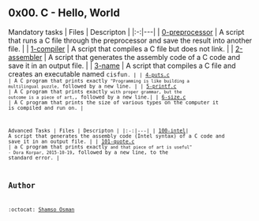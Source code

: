 ## 0x00. C - Hello, World

Mandatory tasks
|  Files |  Descripton |
|:-:|---|
|  [0-preprocessor](https://github.com/S-Osman4/alx-low_level_programming/blob/master/0x00-hello_world/0-preprocessor) |  A script that runs a C file through the preprocessor and save the result into another file.  |
|  [1-compiler](https://github.com/S-Osman4/alx-low_level_programming/blob/master/0x00-hello_world/1-compiler) | A script that compiles a C file but does not link. |
| [2-assembler](https://github.com/S-Osman4/alx-low_level_programming/blob/master/0x00-hello_world/2-assembler)  | A script that generates the assembly code of a C code and save it in an output file.  |
| [3-name](https://github.com/S-Osman4/alx-low_level_programming/blob/master/0x00-hello_world/3-name)  | A script that compiles a C file and creates an executable named <code>cisfun<code>.  |
|  [4-puts.c](https://github.com/S-Osman4/alx-low_level_programming/blob/master/0x00-hello_world/4-puts.c) | A C program that prints exactly <code>"Programming is like building a multilingual puzzle,</code> followed by a new line.  |
|  [5-printf.c](https://github.com/S-Osman4/alx-low_level_programming/blob/master/0x00-hello_world/5-printf.c) | A C program that prints exactly <code>with proper grammar, but the outcome is a piece of art,</code>, followed by a new line.|
| [6-size.c](https://github.com/S-Osman4/alx-low_level_programming/blob/master/0x00-hello_world/6-size.c) | A C program that prints the size of various types on the computer it is compiled and run on. |


Advanced Tasks
|  Files |  Descripton |
|:-:|---|
|  [100-intel](https://github.com/S-Osman4/alx-low_level_programming/blob/master/0x00-hello_world/100-intel)|  A script that generates the assembly code (Intel syntax) of a C code and save it in an output file. |
|  [101-quote.c](https://github.com/S-Osman4/alx-low_level_programming/blob/master/0x00-hello_world/101-quote.c) |  a C program that prints exactly <code>and that piece of art is useful" - Dora Korpar, 2015-10-19</code>, followed by a new line, to the standard error. |


  ## Author
  
  :octocat: [Shamso Osman]()
